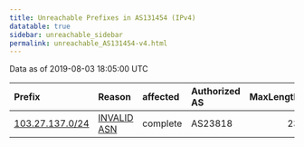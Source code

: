 ```yaml
---
title: Unreachable Prefixes in AS131454 (IPv4)
datatable: true
sidebar: unreachable_sidebar
permalink: unreachable_AS131454-v4.html
---
```


Data as of 2019-08-03 18:05:00 UTC


<div class="datatable-begin"></div>

| Prefix                                                   | Reason                                                                                                  | affected   | Authorized AS   |   MaxLength | Anchor                                       |   unreachable /24s |
|:---------------------------------------------------------|:--------------------------------------------------------------------------------------------------------|:-----------|:----------------|------------:|:---------------------------------------------|-------------------:|
| [103.27.137.0/24](https://stat.ripe.net/103.27.137.0/24) | [INVALID ASN](https://rpki-validator.ripe.net/announcement-preview?asn=AS131454&prefix=103.27.137.0/24) | complete   | AS23818         |          23 | [APNIC](unreachable_APNIC_RPKI_Root-v4.html) |                  1 |

<div class="datatable-end"></div>